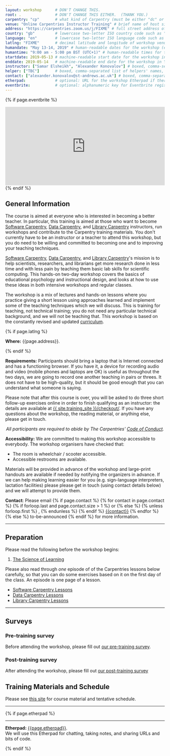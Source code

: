 ```yaml
---
layout: workshop      # DON'T CHANGE THIS.
root: .               # DON'T CHANGE THIS EITHER.  (THANK YOU.)
carpentry: "cp"       # what kind of Carpentry (must be either "dc" or "swc")
venue: "Online Carpentries Instructor Training" # brief name of host site without address (e.g., "Euphoric State University")
address: "https://carpentries.zoom.us/j/FIXME" # full street address of workshop (e.g., "Room A, 123 Forth Street, Blimingen, Euphoria")
country: "gb"         # lowercase two-letter ISO country code such as "fr" (see https://en.wikipedia.org/wiki/ISO_3166-1)
language: "en"        # lowercase two-letter ISO language code such as "fr" (see https://en.wikipedia.org/wiki/ISO_639-1)
latlng: "FIXME"       # decimal latitude and longitude of workshop venue (e.g., "41.7901128,-87.6007318" - use http://www.latlong.net/)
humandate: "May 13-14, 2019" # human-readable dates for the workshop (e.g., "Feb 17-18, 2020")
humantime: "9:00 am - 5:00 pm BST (UTC+1)" # human-readable times for the workshop (e.g., "9:00 am - 4:30 pm")
startdate: 2019-05-13 # machine-readable start date for the workshop in YYYY-MM-DD format like 2015-01-01
enddate: 2019-05-14   # machine-readable end date for the workshop in YYYY-MM-DD format like 2015-01-02
instructor: ["Samar Elsheikh", "Alexander Konovalov"] # boxed, comma-separated list of instructors' names as strings, like ["Kay McNulty", "Betty Jennings", "Betty Snyder"]
helper: ["TBC"]       # boxed, comma-separated list of helpers' names, like ["Marlyn Wescoff", "Fran Bilas", "Ruth Lichterman"]
contact: ["alexander.konovalov@st-andrews.ac.uk"] # boxed, comma-separated list of contact email addresses for the host, lead instructor, or whoever else is handling questions, like ["marlyn.wescoff@example.org", "fran.bilas@example.org", "ruth.lichterman@example.org"]
etherpad:             # optional: URL for the workshop Etherpad if there is one
eventbrite:           # optional: alphanumeric key for Eventbrite registration, e.g., "1234567890AB" (if Eventbrite is being used)
---
```


<!-- See instructions in the comments below for how to edit specific sections of this workshop template. -->

<!--
  HEADER

  Edit the values in the block above to be appropriate for your workshop.
  If the value is not 'true', 'false', 'null', or a number, please use
  double quotation marks around the value, unless specified otherwise.
  And run 'tools/check' *before* committing to make sure that changes are good.
-->

<!--
  EVENTBRITE

  This block includes the Eventbrite registration widget if
  'eventbrite' has been set in the header.  You can delete it if you
  are not using Eventbrite, or leave it in, since it will not be
  displayed if the 'eventbrite' field in the header is not set.
-->
{% if page.eventbrite %}
<iframe
  src="https://www.eventbrite.com/tickets-external?eid={{page.eventbrite}}&ref=etckt"
  frameborder="0"
  width="100%"
  height="248px"
  scrolling="auto">
</iframe>
{% endif %}

<h2 id="general">General Information</h2>

<!--
  INTRODUCTION

  Edit the general explanatory paragraph below if you want to change
  the pitch.
-->

<p>
  The course is aimed at everyone who is
  interested in becoming a better teacher. In particular, this training
  is aimed at those who want to become <a href="{{ site.swc_site }}">Software Carpentry</a>,
  <a href="{{ site.dc_site }}">Data Carpentry</a>, and <a href="{{ site.lc_site }}">Library Carpentry</a>
  instructors, run workshops and contribute to the Carpentry training
  materials. You don't currently have to be an instructor or a
  teacher to attend this workshop, but you do need to be willing and
  committed to becoming one and to improving your teaching techniques.
</p>

<p>
  <a href="{{ site.swc_site }}">Software Carpentry</a>,
  <a href="{{ site.dc_site }}">Data Carpentry</a>, and 
  <a href="{{ site.lc_site }}">Library Carpentry</a>'s mission is to
  help scientists, researchers, and librarians get more research done in less time
  and with less pain by teaching them basic lab skills for scientific
  computing.  This hands-on two-day workshop covers the basics of
  educational psychology and instructional design, and looks at how to
  use these ideas in both intensive workshops and regular classes.
</p>
<p>
  The workshop is a mix of lectures and hands-on lessons where you
  practice giving a short lesson using approaches learned and
  implement some of the teaching techniques which we will discuss.
  This is training for teaching, not technical training; you do not
  need any particular technical background, and we will not be
  teaching that. This workshop is based on the constantly revised and
  updated
 <a href="{{ site.training_site }}">curriculum</a>.
</p>

<!--
  LOCATION

  This block displays the address and links to maps showing directions
  if the latitude and longitude of the workshop have been set.  You
  can use http://itouchmap.com/latlong.html to find the lat/long of an
  address.
-->
{% if page.latlng %}
<p id="where">
  <strong>Where:</strong>
  {{page.address}}.
</p>
{% endif %}

<p>
  <strong>Requirements:</strong> Participants should bring a laptop
  that is Internet connected and has a functioning browser.  If you
  have it, a device for recording audio and video (mobile phones and
  laptops are OK) is useful as throughout the two days, we are going
  to record one another teaching in pairs or threes.  It does not have
  to be high-quality, but it should be good enough that you can
  understand what someone is saying.
</p>
<p>
  Please note that after this course is over, you will be asked to do
  three short follow-up exercises online in order to finish qualifying
  as an instructor: the details are available at
  <a href="{{ site.training_site }}/checkout/">{{ site.training_site }}/checkout/</a>.
  If you have any questions about the workshop, the reading material,
  or anything else, please get in touch.
</p>
<p align="center">
  <em>
    All participants are required to abide by The Carpentries'
    <a href="{{ site.swc_site }}/conduct/">Code of Conduct</a>.
  </em>
</p>

<p id="accessibility">
  <strong>Accessibility:</strong> We are committed to making this workshop
  accessible to everybody.
  The workshop organisers have checked that:
</p>
<ul>
  <li>The room is wheelchair / scooter accessible.</li>
  <li>Accessible restrooms are available.</li>
</ul>
<p>
  Materials will be provided in advance of the workshop and
  large-print handouts are available if needed by notifying the
  organizers in advance.  If we can help making learning easier for
  you (e.g. sign-language interpreters, lactation facilities) please
  please get in touch (using contact details below) and we will
  attempt to provide them.
</p>

<p id="contact">
  <strong>Contact</strong>:
  Please email
  {% if page.contact %}
    {% for contact in page.contact %}
      {% if forloop.last and page.contact.size > 1 %}
        or
      {% else %}
        {% unless forloop.first %}
        ,
        {% endunless %}
      {% endif %}
      <a href='mailto:{{contact}}'>{{contact}}</a>
    {% endfor %}
  {% else %}
    to-be-announced
  {% endif %}
  for more information.
</p>

<hr/>

<h2 id="preparation" name="preparation">Preparation</h2>

<p>
  Please read the following before the workshop begins:
</p>
<ol>
  <li><a href="{{ site.training_site }}/papers/science-of-learning-2015.pdf">The Science of Learning</a></li>
</ol>
<p>
  Please also read through <em>one</em> episode of of the Carpentries lessons below   
  carefully, so that you can do some exercises based on it on the
  first day of the class.  An episode is one page of a lesson.
</p>

  <ul>
  <li><a href="{{ site.swc_site }}/lessons">Software Carpentry Lessons</a></li>
  <li><a href="{{ site.dc_site }}/lessons">Data Carpentry Lessons</a></li>
  <li><a href="{{ site.lc_site }}/lessons">Library Carpentry Lessons</a></li>
  </ul>
  

<hr/>

<h2 id="surveys">Surveys</h2>

<h3 id="pre_workshop_survey">Pre-training survey</h3>

<p>
  Before attending the workshop, please fill out <a href="{{ site.instructor_pre_survey }}{{ site.github.project_title }}">our pre-training survey</a>.
</p>

<h3 id ="post_workshop_survey">Post-training survey</h3>

<p>
  After attending the workshop, please fill out <a href="{{ site.instructor_post_survey }}{{ site.github.project_title }}"> our post-training survey</a>
</p>


<h2 id="materials" name="materials">Training Materials and Schedule</h2>

<p>
  Please see <a href="{{ site.training_site }}">this site</a> for course material and tentative schedule.
</p>


<hr/>

<!--

<div class="row">
  <div class="col-md-6">
    <h3>Day 1</h3>
    <table class="table table-striped">
      <tr> <td>09:00</td> <td>Welcome </td> </tr>
      <tr> <td>09:15</td> <td>How Learning Works: The Importance of Practice </td> </tr>
      <tr> <td>10:20</td> <td>How Learning Works: Expertise and Instruction </td> </tr>
      <tr> <td>11:10</td> <td>Morning Coffee </td> </tr>
      <tr> <td>11:25</td> <td>How Learning Works: Working Memory and Cognitive Load </td> </tr>
      <tr> <td>12:15</td> <td>Building Teaching Skill: Getting Feedback </td> </tr>
      <tr> <td>12:35</td> <td>Lunch </td> </tr>
      <tr> <td>13:35</td> <td>Creating a Positive Learning Environment: Motivation and Demotivation </td> </tr>
      <tr> <td>14:40</td> <td>Creating a Positive Learning Environment: Mindset </td> </tr>
      <tr> <td>15:20</td> <td>Afternoon Coffee </td> </tr>
      <tr> <td>15:35</td> <td>Building Teaching Skill: The Importance of Practice </td> </tr>
      <tr> <td>16:45</td> <td>Wrap-Up and Homework for Tomorrow </td> </tr>
      <tr> <td>17:05</td> <td>Finish </td> </tr>
    </table>
  </div>
  <div class="col-md-6">
    <h3>Day 2</h3>
    <table class="table table-striped">
      <tr> <td>09:00</td> <td>Welcome Back </td> </tr>
      <tr> <td>09:10</td> <td>Building Teaching Skill: Lesson Study </td> </tr>
      <tr> <td>10:05</td> <td>Building Teaching Skill: Live Coding </td> </tr>
      <tr> <td>11:05</td> <td>Morning Coffee </td> </tr>
      <tr> <td>11:20</td> <td>Building Teaching Skill: Performance Revised </td> </tr>
      <tr> <td>12:00</td> <td>Lunch </td> </tr>
      <tr> <td>13:00</td> <td>The Carpentries: Workshop Introductions </td> </tr>
      <tr> <td>14:10</td> <td>The Carpentries: How We Operate </td> </tr>
      <tr> <td>15:15</td> <td>Afternoon Coffee </td> </tr>
      <tr> <td>15:30</td> <td>The Carpentries: Teaching Practices </td> </tr>
      <tr> <td>16:00</td> <td>Afternoon Wrap-Up </td> </tr>
      <tr> <td>16:45</td> <td>Finish </td> </tr>
    </table>
  </div>
</div>

-->

<!--
  ETHERPAD

  At `_misc/etherpad.txt` you will find a template for the etherpad.

  Display the Etherpad for the workshop.  You can set this up in
  advance or on the first day; either way, make sure you push changes
  to GitHub after you have its URL.  To create an Etherpad, go to

      http://pad.software-carpentry.org/YYYY-MM-DD-site

  where 'YYYY-MM-DD-site' is the identifier for your workshop,
  e.g., '2015-06-10-esu'.
-->
{% if page.etherpad %}
<hr/>

<p id="etherpad">
  <strong>Etherpad:</strong> <a href="{{page.etherpad}}">{{page.etherpad}}</a>.
  <br/>
  We will use this Etherpad for chatting, taking notes, and sharing URLs and bits of code.
</p>
{% endif %}

